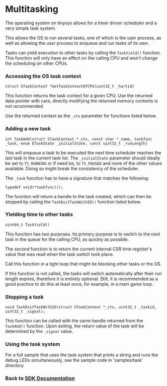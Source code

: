 # Multitasking

The operating system on tinysys allows for a timer driven scheduler and a very simple task system.

This allows the OS to run several tasks, one of which is the user process, as well as allowing the user process to enqueue and run tasks of its own.

Tasks can yield execution to other tasks by calling the `TaskYield()` function. This function will only have an effect on the calling CPU and won't change the scheduling on other CPUs.

### Accessing the OS task context
`struct STaskContext *GetTaskContextOfCPU(uint32_t _hartid)`

This function returns the task context for a given CPU. Use the returned data pointer with care, directly modifying the returned memory contents is not recommended.

Use the returned context as the `_ctx` parameter for functions listed below.

### Adding a new task
`int TaskAdd(struct STaskContext *_ctx, const char *_name, taskfunc _task, enum ETaskState _initialState, const uint32_t _runLength)`

This will enqueue a task to be executed the next time scheduler reaches the last task in the current task list. The `_initialState` parameter should ideally be set to `TS_RUNNING` or if need be, to `TS_PAUSED` and none of the other values available. Doing so might break the consistency of the scheduler.

The `_task` function has to have a signature that matches the following:
```
typedef void(*taskfunc)();
```

The function will return a handle to the task created, which can then be stopped by calling the `TaskExitTaskWithID()` function listed below.

### Yielding time to other tasks
`uint64_t TaskYield()`

This function has two purposes. Its primary purpose is to switch to the next task in the queue for the calling CPU, as quickly as possible.

The second function is to return the current internal CSR time register's value that was read when the task switch took place.

Call this function in a tight loop that might be blocking other tasks or the OS.

If this function is not called, the tasks will switch automatically after their run length expires, therefore it is entirely optional. Still, it is recommended as a good practice to do this at least once, for example, in a main game loop.

### Stopping a task
`void TaskExitTaskWithID(struct STaskContext *_ctx, uint32_t _taskid, uint32_t _signal);`

This function can be called with the same handle returned from the `TaskAdd()` function. Upon exiting, the return value of the task will be determined by the `_signal` value.

### Using the task system

For a full sample that uses the task system that prints a string and runs the debug LEDs simultaneously, see the sample code in 'samples/task' directory

### Back to [SDK Documentation](README.md)